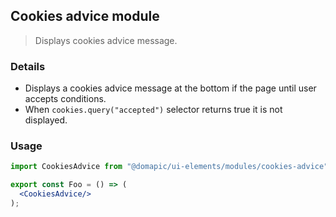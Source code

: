 ## Cookies advice module

> Displays cookies advice message.

### Details

* Displays a cookies advice message at the bottom if the page until user accepts conditions.
* When `cookies.query("accepted")` selector returns true it is not displayed.

### Usage

```jsx
import CookiesAdvice from "@domapic/ui-elements/modules/cookies-advice"

export const Foo = () => (
  <CookiesAdvice/>
);
```
